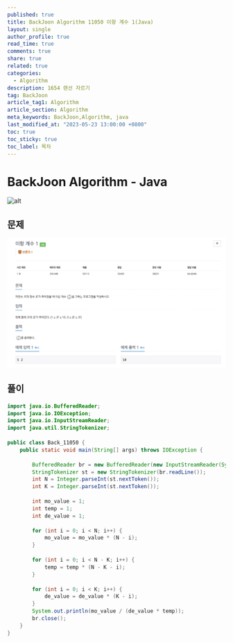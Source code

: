 ```yaml
---
published: true
title: BackJoon Algorithm 11050 이항 계수 1(Java)
layout: single
author_profile: true
read_time: true
comments: true
share: true
related: true
categories:
  - Algorithm
description: 1654 랜선 자르기
tag: BackJoon
article_tag1: Algorithm
article_section: Algorithm
meta_keywords: BackJoon,Algorithm, java
last_modified_at: "2023-05-23 13:00:00 +0800"
toc: true
toc_sticky: true
toc_label: 목차
---
```


# BackJoon Algorithm - Java

![alt](https://d2gd6pc034wcta.cloudfront.net/images/logo@2x.png)

## 문제

![alt](/assets/images/post/Algorithm/11050.png)

## 풀이

```java
import java.io.BufferedReader;
import java.io.IOException;
import java.io.InputStreamReader;
import java.util.StringTokenizer;

public class Back_11050 {
    public static void main(String[] args) throws IOException {

        BufferedReader br = new BufferedReader(new InputStreamReader(System.in));
        StringTokenizer st = new StringTokenizer(br.readLine());
        int N = Integer.parseInt(st.nextToken());
        int K = Integer.parseInt(st.nextToken());

        int mo_value = 1;
        int temp = 1;
        int de_value = 1;

        for (int i = 0; i < N; i++) {
            mo_value = mo_value * (N - i);
        }

        for (int i = 0; i < N - K; i++) {
            temp = temp * (N - K - i);
        }

        for (int i = 0; i < K; i++) {
            de_value = de_value * (K - i);
        }
        System.out.println(mo_value / (de_value * temp));
        br.close();
    }
}





```
